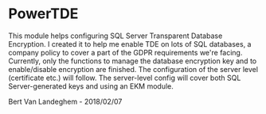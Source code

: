 # PowerTDE

This module helps configuring SQL Server Transparent Database Encryption. I created it to help me enable TDE on lots of SQL databases, a company policy to cover a part of the GDPR requirements we're facing. Currently, only the functions to manage the database encryption key and to enable/disable encryption are finished.  The configuration of the server level (certificate etc.) will follow.  The server-level config will cover both SQL Server-generated keys and using an EKM module.

Bert Van Landeghem - 2018/02/07


